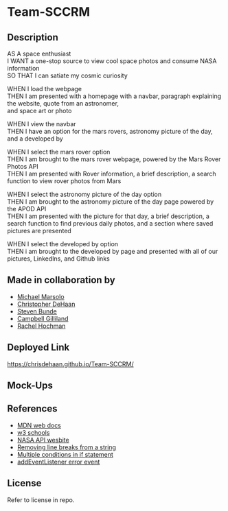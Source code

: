 # Team-SCCRM

## Description

AS A space enthusiast <br>
I WANT a one-stop source to view cool space photos and consume NASA information <br>
SO THAT I can satiate my cosmic curiosity

WHEN I load the webpage <br>
THEN I am presented with a homepage with a navbar, paragraph explaining the website, quote from an astronomer,<br> and space art or photo

WHEN I view the navbar <br>
THEN I have an option for the mars rovers, astronomy picture of the day, and a developed by

WHEN I select the mars rover option <br>
THEN I am brought to the mars rover webpage, powered by the Mars Rover Photos API <br>
THEN I am presented with Rover information, a brief description, a search function to view rover photos from Mars

WHEN I select the astronomy picture of the day option <br>
THEN I am brought to the astronomy picture of the day page powered by the APOD API <br>
THEN I am presented with the picture for that day, a brief description, a search function to find previous daily photos, and a section where saved pictures are presented

WHEN I select the developed by option <br>
THEN i am brought to the developed by page and presented with all of our pictures, LinkedIns, and Github links

## Made in collaboration by

- <a href="https://github.com/Elrond-Hubbard">Michael Marsolo</a>
- <a href="https://github.com/ChrisDeHaan">Christopher DeHaan</a>
- <a href="https://github.com/Bunde20">Steven Bunde</a>
- <a href="https://github.com/CambiG1123">Campbell Gilliland</a>
- <a href="https://github.com/RachelCodes42">Rachel Hochman</a>

## Deployed Link

https://chrisdehaan.github.io/Team-SCCRM/

## Mock-Ups


## References

- <a href="https://developer.mozilla.org/en-US/">MDN web docs</a>
- <a href ="https://www.w3schools.com/">w3 schools</a>
- <a href ="https://api.nasa.gov/">NASA API wesbite</a>
- <a href ="https://stackoverflow.com/questions/10805125/how-to-remove-all-line-breaks-from-a-string">Removing line breaks from a string</a>
- <a href ="https://stackoverflow.com/questions/8710442/how-to-specify-multiple-conditions-in-an-if-statement-in-javascript">Multiple conditions in if statement</a>
- <a href ="https://developer.mozilla.org/en-US/docs/Web/API/Window/error_event">addEventListener error event</a>

## License

Refer to license in repo.